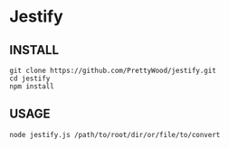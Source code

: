 # Jestify

## INSTALL

```
git clone https://github.com/PrettyWood/jestify.git
cd jestify
npm install
```

## USAGE

```
node jestify.js /path/to/root/dir/or/file/to/convert
```

